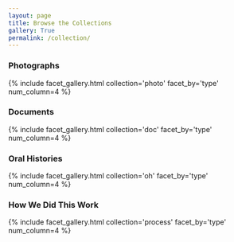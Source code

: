 ```yaml
---
layout: page
title: Browse the Collections
gallery: True
permalink: /collection/
---
```


### Photographs
{% include facet_gallery.html collection='photo' facet_by='type'  num_column=4 %}

### Documents
{% include facet_gallery.html collection='doc' facet_by='type'  num_column=4 %}

### Oral Histories
{% include facet_gallery.html collection='oh' facet_by='type'  num_column=4 %}

### How We Did This Work
{% include facet_gallery.html collection='process' facet_by='type'  num_column=4 %}
